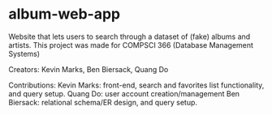 # album-web-app
Website that lets users to search through a dataset of (fake) albums and artists. This project was made for COMPSCI 366 (Database Management Systems)


Creators: Kevin Marks, Ben Biersack, Quang Do

Contributions:
Kevin Marks: front-end, search and favorites list functionality, and query setup.
Quang Do: user account creation/management
Ben Biersack: relational schema/ER design, and query setup.
